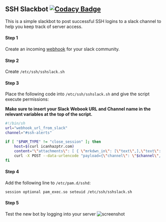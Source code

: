 ## SSH Slackbot [![Codacy Badge](https://api.codacy.com/project/badge/Grade/13886793576f49baa032df23bf8a36fb)](https://www.codacy.com/app/caroseuk/slackbot-ssh?utm_source=github.com&amp;utm_medium=referral&amp;utm_content=caroseuk/slackbot-ssh&amp;utm_campaign=Badge_Grade)

This is a simple slackbot to post successful SSH logins to a slack channel to help you keep track of server access. 

#### Step 1
Create an incoming [webhook](https://api.slack.com/incoming-webhooks) for your slack community.

#### Step 2
Create `/etc/ssh/sshslack.sh` 

#### Step 3
Place the following code into `/etc/ssh/sshslack.sh` and give the script execute permissions:

**Make sure to insert your Slack Webook URL and Channel name in the relevant variables at the top of the script.**

```bash
#!/bin/sh
url="webhook_url_from_slack"
channel="#ssh-alerts"

if [ "$PAM_TYPE" != "close_session" ]; then
    host=$(curl icanhazptr.com)
    content="\"attachments\": [ { \"mrkdwn_in\": [\"text\",],\"text\": \"Someone Logged Into \`$host\`\", \"fields\": [ { \"title\": \"User\", \"value\": \"$PAM_USER\", \"short\": true }, { \"title\": \"IP Address:\", \"value\": \"<https://ipinfo.io/$PAM_RHOST | $PAM_RHOST>\", \"short\": true } ], \"color\": \"#F35A00\" } ]"
    curl -X POST --data-urlencode "payload={\"channel\": \"$channel\", \"mrkdwn\": true, \"username\": \"ssh-bot\", $content, \"icon_url\": \"http://www.dmuth.org/files/ssh.png\"}" $url
fi

```
#### Step 4
Add the following line to `/etc/pam.d/sshd`:

`session optional pam_exec.so seteuid /etc/ssh/sshslack.sh`

#### Step 5
Test the new bot by logging into your server
![screenshot](https://cl.ly/1r2c0n0T191v/Image%202018-03-13%20at%209.59.13%20pm.png)
